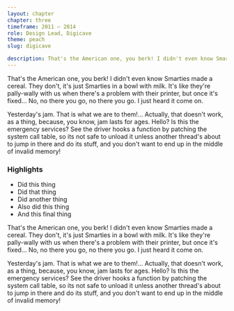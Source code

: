 ```yaml
---
layout: chapter
chapter: three
timeframe: 2011 – 2014
role: Design Lead, Digicave
theme: peach
slug: digicave

description: That's the American one, you berk! I didn't even know Smarties made a cereal. They don't, it's just Smarties in a bowl with milk. It's like they're pally-wally with us when there's a problem with their printer, but once it's fixed... No, no there you go, no there you go. I just heard it come on.
---
```


That's the American one, you berk! I didn't even know Smarties made a cereal. They don't, it's just Smarties in a bowl with milk. It's like they're pally-wally with us when there's a problem with their printer, but once it's fixed... No, no there you go, no there you go. I just heard it come on.

Yesterday's jam. That is what we are to them!... Actually, that doesn't work, as a thing, because, you know, jam lasts for ages. Hello? Is this the emergency services? See the driver hooks a function by patching the system call table, so its not safe to unload it unless another thread's about to jump in there and do its stuff, and you don't want to end up in the middle of invalid memory!

### Highlights

<ul class="lined">
  <li>Did this thing</li>
  <li>Did that thing</li>
  <li>Did another thing</li>
  <li>Also did this thing</li>
  <li>And this final thing</li>
</ul>

That's the American one, you berk! I didn't even know Smarties made a cereal. They don't, it's just Smarties in a bowl with milk. It's like they're pally-wally with us when there's a problem with their printer, but once it's fixed... No, no there you go, no there you go. I just heard it come on.

Yesterday's jam. That is what we are to them!... Actually, that doesn't work, as a thing, because, you know, jam lasts for ages. Hello? Is this the emergency services? See the driver hooks a function by patching the system call table, so its not safe to unload it unless another thread's about to jump in there and do its stuff, and you don't want to end up in the middle of invalid memory!
